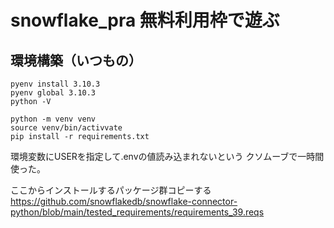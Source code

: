 # snowflake_pra 無料利用枠で遊ぶ

## 環境構築（いつもの）
```
pyenv install 3.10.3
pyenv global 3.10.3
python -V

python -m venv venv
source venv/bin/activvate
pip install -r requirements.txt
```

環境変数にUSERを指定して.envの値読み込まれないという
クソムーブで一時間使った。

ここからインストールするパッケージ群コピーする
<https://github.com/snowflakedb/snowflake-connector-python/blob/main/tested_requirements/requirements_39.reqs>
